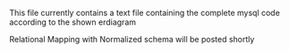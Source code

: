 This file currently contains a text file containing the complete mysql code according to the shown erdiagram

Relational Mapping with Normalized schema will be posted shortly
